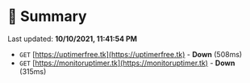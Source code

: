 # 📖 Summary
Last updated: **10/10/2021, 11:41:54 PM**

- `GET` [https://uptimerfree.tk](https://uptimerfree.tk) - **Down** (508ms)
- `GET` [https://monitoruptimer.tk](https://monitoruptimer.tk) - **Down** (315ms)
